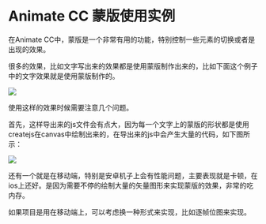 # Animate CC 蒙版使用实例

在Animate CC中，蒙版是一个非常有用的功能，特别控制一些元素的切换或者是出现的效果。

很多的效果，比如文字写出来的效果都是使用蒙版制作出来的，比如下面这个例子中的文字效果就是使用蒙版制作的。

![](http://ww3.sinaimg.cn/large/006tNc79gw1famoxpcjq0g30jy0b71kx.gif)

使用这样的效果时候需要注意几个问题。

首先，这样导出来的js文件会有点大，因为每一个文字上的蒙版的形状都是使用createjs在canvas中绘制出来的，在导出来的js中会产生大量的代码，如下图所示：

![](http://ww4.sinaimg.cn/large/006tNc79gw1famoll4kxnj30rm06sgtp.jpg)

还有一个就是在移动端，特别是安卓机子上会有性能问题，主要表现就是卡顿，在ios上还好。是因为需要不停的绘制大量的矢量图形来实现蒙版的效果，非常的吃内存。

如果项目是用在移动端上，可以考虑换一种形式来实现，比如逐帧位图来实现。





